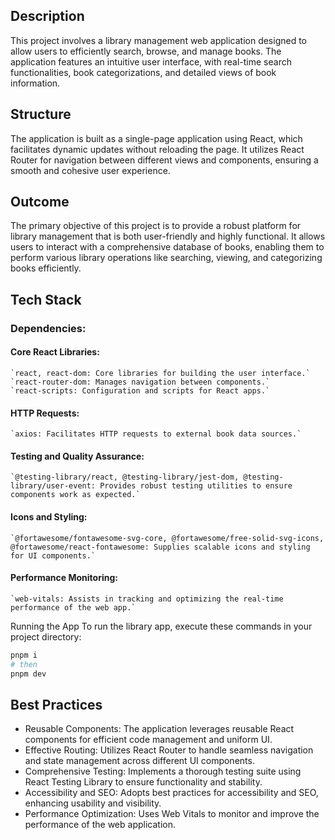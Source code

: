 ## Description
This project involves a library management web application designed to allow users to efficiently search, browse, and manage books. The application features an intuitive user interface, with real-time search functionalities, book categorizations, and detailed views of book information.

## Structure
The application is built as a single-page application using React, which facilitates dynamic updates without reloading the page. It utilizes React Router for navigation between different views and components, ensuring a smooth and cohesive user experience.

## Outcome
The primary objective of this project is to provide a robust platform for library management that is both user-friendly and highly functional. It allows users to interact with a comprehensive database of books, enabling them to perform various library operations like searching, viewing, and categorizing books efficiently.

## Tech Stack

### Dependencies:
  #### Core React Libraries:
    `react, react-dom: Core libraries for building the user interface.`
    `react-router-dom: Manages navigation between components.`
    `react-scripts: Configuration and scripts for React apps.`
  #### HTTP Requests:
    `axios: Facilitates HTTP requests to external book data sources.`
  #### Testing and Quality Assurance:
    `@testing-library/react, @testing-library/jest-dom, @testing-library/user-event: Provides robust testing utilities to ensure components work as expected.`
  #### Icons and Styling:
    `@fortawesome/fontawesome-svg-core, @fortawesome/free-solid-svg-icons, @fortawesome/react-fontawesome: Supplies scalable icons and styling for UI components.`
  #### Performance Monitoring:
    `web-vitals: Assists in tracking and optimizing the real-time performance of the web app.`

Running the App
To run the library app, execute these commands in your project directory:

``` bash
pnpm i
# then
pnpm dev
```

## Best Practices
- Reusable Components: The application leverages reusable React components for efficient code management and uniform UI.
- Effective Routing: Utilizes React Router to handle seamless navigation and state management across different UI components.
- Comprehensive Testing: Implements a thorough testing suite using React Testing Library to ensure functionality and stability.
- Accessibility and SEO: Adopts best practices for accessibility and SEO, enhancing usability and visibility.
- Performance Optimization: Uses Web Vitals to monitor and improve the performance of the web application.
